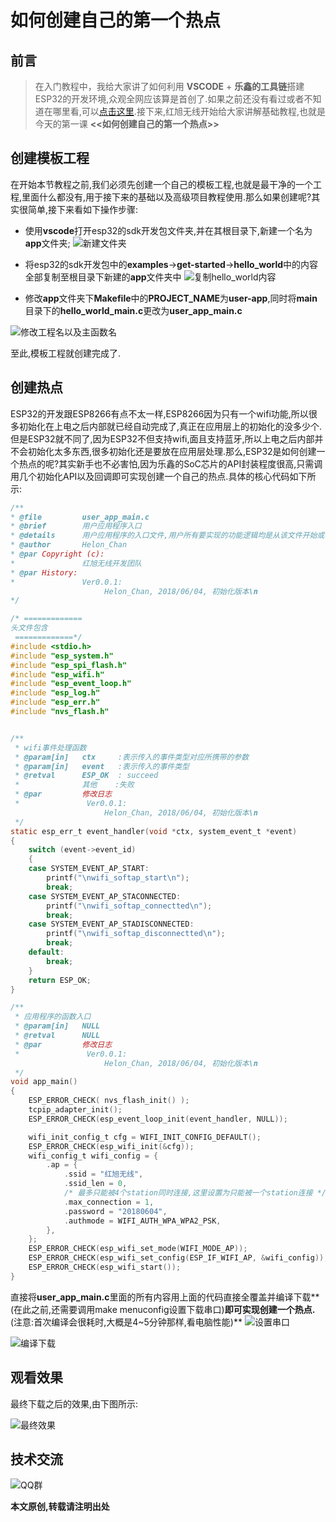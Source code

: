 # 如何创建自己的第一个热点
## 前言
> 在入门教程中，我给大家讲了如何利用 **VSCODE** + **乐鑫的工具链**搭建ESP32的开发环境,众观全网应该算是首创了.如果之前还没有看过或者不知道在哪里看,可以[点击这里](https://github.com/xiaolongba/wireless-tech/blob/master/%E8%BD%AF%E4%BB%B6/%E5%85%A5%E9%97%A8%E6%95%99%E7%A8%8B/%E5%A6%82%E4%BD%95%E6%90%AD%E5%BB%BAESP32%E5%BC%80%E5%8F%91%E7%8E%AF%E5%A2%83.md).接下来,红旭无线开始给大家讲解基础教程,也就是今天的第一课 **<<如何创建自己的第一个热点>>**

## 创建模板工程
在开始本节教程之前,我们必须先创建一个自己的模板工程,也就是最干净的一个工程,里面什么都没有,用于接下来的基础以及高级项目教程使用.那么如果创建呢?其实很简单,接下来看如下操作步骤:
- 使用**vscode**打开esp32的sdk开发包文件夹,并在其根目录下,新建一个名为**app**文件夹;
![新建文件夹](https://raw.githubusercontent.com/xiaolongba/picture/master/create_new_folder.gif)

- 将esp32的sdk开发包中的**examples**->**get-started**->**hello_world**中的内容全部复制至根目录下新建的**app**文件夹中
![复制hello_world内容](https://raw.githubusercontent.com/xiaolongba/picture/master/copy_hello_world.gif)

- 修改**app**文件夹下**Makefile**中的**PROJECT_NAME**为**user-app**,同时将**main**目录下的**hello_world_main.c**更改为**user_app_main.c**

![修改工程名以及主函数名](https://raw.githubusercontent.com/xiaolongba/picture/master/name_modified.gif)

至此,模板工程就创建完成了.

## 创建热点
ESP32的开发跟ESP8266有点不太一样,ESP8266因为只有一个wifi功能,所以很多初始化在上电之后内部就已经自动完成了,真正在应用层上的初始化的没多少个.但是ESP32就不同了,因为ESP32不但支持wifi,面且支持蓝牙,所以上电之后内部并不会初始化太多东西,很多初始化还是要放在应用层处理.那么,ESP32是如何创建一个热点的呢?其实新手也不必害怕,因为乐鑫的SoC芯片的API封装程度很高,只需调用几个初始化API以及回调即可实现创建一个自己的热点.具体的核心代码如下所示:
```c
/** 
* @file         user_app_main.c 
* @brief        用户应用程序入口
* @details      用户应用程序的入口文件,用户所有要实现的功能逻辑均是从该文件开始或者处理
* @author       Helon_Chan 
* @par Copyright (c):  
*               红旭无线开发团队
* @par History:          
*               Ver0.0.1:
                     Helon_Chan, 2018/06/04, 初始化版本\n 
*/

/* =============
头文件包含
 =============*/
#include <stdio.h>
#include "esp_system.h"
#include "esp_spi_flash.h"
#include "esp_wifi.h"
#include "esp_event_loop.h"
#include "esp_log.h"
#include "esp_err.h"
#include "nvs_flash.h"


/** 
 * wifi事件处理函数
 * @param[in]   ctx     :表示传入的事件类型对应所携带的参数
 * @param[in]   event   :表示传入的事件类型
 * @retval      ESP_OK  : succeed
 *              其他    :失败 
 * @par         修改日志 
 *               Ver0.0.1:
                     Helon_Chan, 2018/06/04, 初始化版本\n 
 */
static esp_err_t event_handler(void *ctx, system_event_t *event)
{
    switch (event->event_id)
    {
    case SYSTEM_EVENT_AP_START:
        printf("\nwifi_softap_start\n");
        break;
    case SYSTEM_EVENT_AP_STACONNECTED:
        printf("\nwifi_softap_connectted\n");
        break;
    case SYSTEM_EVENT_AP_STADISCONNECTED:
        printf("\nwifi_softap_disconnectted\n");
        break;
    default:
        break;
    }
    return ESP_OK;
}

/** 
 * 应用程序的函数入口
 * @param[in]   NULL
 * @retval      NULL              
 * @par         修改日志 
 *               Ver0.0.1:
                     Helon_Chan, 2018/06/04, 初始化版本\n 
 */
void app_main()
{    
    ESP_ERROR_CHECK( nvs_flash_init() );
    tcpip_adapter_init();
    ESP_ERROR_CHECK(esp_event_loop_init(event_handler, NULL));

    wifi_init_config_t cfg = WIFI_INIT_CONFIG_DEFAULT();
    ESP_ERROR_CHECK(esp_wifi_init(&cfg));
    wifi_config_t wifi_config = {
        .ap = {
            .ssid = "红旭无线",
            .ssid_len = 0,
            /* 最多只能被4个station同时连接,这里设置为只能被一个station连接 */
            .max_connection = 1,
            .password = "20180604",
            .authmode = WIFI_AUTH_WPA_WPA2_PSK,
        },
    };    
    ESP_ERROR_CHECK(esp_wifi_set_mode(WIFI_MODE_AP));
    ESP_ERROR_CHECK(esp_wifi_set_config(ESP_IF_WIFI_AP, &wifi_config));
    ESP_ERROR_CHECK(esp_wifi_start());    
}

```

直接将**user_app_main.c**里面的所有内容用上面的代码直接全覆盖并编译下载**(在此之前,还需要调用make menuconfig设置下载串口)**即可实现创建一个热点.**(注意:首次编译会很耗时,大概是4~5分钟那样,看电脑性能)**
![设置串口](https://raw.githubusercontent.com/xiaolongba/picture/master/make_menuconfig.gif)

![编译下载](https://raw.githubusercontent.com/xiaolongba/picture/master/build_and_download.gif)

## 观看效果
最终下载之后的效果,由下图所示:

![最终效果](https://raw.githubusercontent.com/xiaolongba/picture/master/phone_show.gif)

## 技术交流
![QQ群](https://raw.githubusercontent.com/xiaolongba/picture/master/QQ%20Group.jpg)

**本文原创,转载请注明出处**


